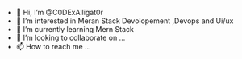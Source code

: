 - 👋 Hi, I’m @C0DExAlligat0r
- 👀 I’m interested in Meran Stack Devolopement ,Devops and Ui/ux
- 🌱 I’m currently learning Mern Stack
- 💞️ I’m looking to collaborate on ...
- 📫 How to reach me ...

<!---
C0DExAlligat0r/C0DExAlligat0r is a ✨ special ✨ repository because its `README.md` (this file) appears on your GitHub profile.
You can click the Preview link to take a look at your changes.
--->
